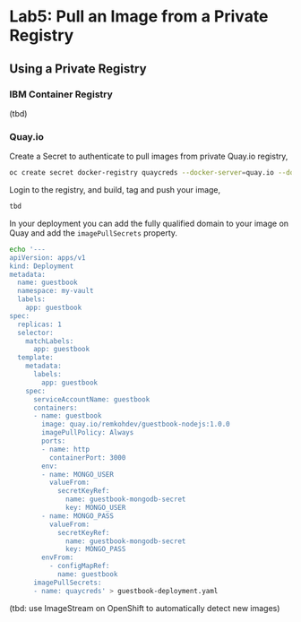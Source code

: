 # Lab5: Pull an Image from a Private Registry

## Using a Private Registry

### IBM Container Registry

(tbd)

### Quay.io

Create a Secret to authenticate to pull images from private Quay.io registry,

```bash
oc create secret docker-registry quaycreds --docker-server=quay.io --docker-username=remkohdev --docker-password=Vitamin@2 --docker-email=remkohdev@gmail.com -n my-vault
```

Login to the registry, and build, tag and push your image,

```bash
tbd
```

In your deployment you can add the fully qualified domain to your image on Quay and add the `imagePullSecrets` property.

```bash
echo '---
apiVersion: apps/v1
kind: Deployment
metadata:
  name: guestbook
  namespace: my-vault
  labels:
    app: guestbook
spec:
  replicas: 1
  selector:
    matchLabels:
      app: guestbook
  template:
    metadata:
      labels:
        app: guestbook
    spec:
      serviceAccountName: guestbook
      containers:
      - name: guestbook
        image: quay.io/remkohdev/guestbook-nodejs:1.0.0
        imagePullPolicy: Always
        ports:
        - name: http
          containerPort: 3000
        env:
        - name: MONGO_USER
          valueFrom:
            secretKeyRef:
              name: guestbook-mongodb-secret
              key: MONGO_USER
        - name: MONGO_PASS
          valueFrom:
            secretKeyRef:
              name: guestbook-mongodb-secret
              key: MONGO_PASS
        envFrom:
          - configMapRef:
            name: guestbook
      imagePullSecrets:
      - name: quaycreds' > guestbook-deployment.yaml
```

(tbd: use ImageStream on OpenShift to automatically detect new images)
